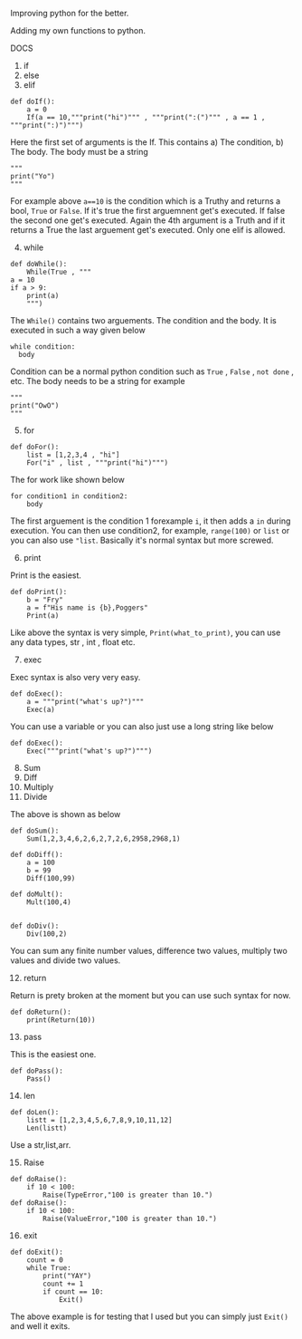 Improving python for the better.

Adding my own functions to python.

DOCS 

1) if
2) else
3) elif

```
def doIf():
    a = 0
    If(a == 10,"""print("hi")""" , """print(":(")""" , a == 1 , """print(":)")""")
```

Here the first set of arguments is the If. This contains 
a) The condition,
b) The body.
The body must be a string
```
"""
print("Yo")
"""
```
For example above ```a==10``` is the condition which is a Truthy and returns a bool, ```True``` or ```False```. If it's true the first arguemnent get's executed.
If false the second one get's executed. Again the 4th argument is a Truth and if it returns a True the last arguement get's executed. Only one elif is allowed.


4) while

```
def doWhile():
    While(True , """
a = 10
if a > 9:
    print(a)
    """)
```

The ```While()``` contains two arguements. The condition and the body. It is executed in such a way given below

```
while condition:
  body
```

Condition can be a normal python condition such as ```True``` , ```False``` , ```not done``` , etc. The body needs to be a string for example
```
"""
print("OwO")
"""
```

5) for

```
def doFor():
    list = [1,2,3,4 , "hi"]
    For("i" , list , """print("hi")""")
```

The for work like shown below

```
for condition1 in condition2:
    body
```

The first arguement is the condition 1 forexample ```i```, it then adds a ```in```  during execution. You can then use condition2, for example, ```range(100)``` or ```list``` or you can also use ```"list```. Basically it's normal syntax but more screwed.

6) print

Print is the easiest.

```
def doPrint():
    b = "Fry"
    a = f"His name is {b},Poggers"
    Print(a)
```

Like above the syntax is very simple, ```Print(what_to_print)```, you can use any data types, str , int , float etc.

7) exec

Exec syntax is also very very easy.

```
def doExec():
    a = """print("what's up?")"""
    Exec(a)

```

You can use a variable or you can also just use a long string like below
```
def doExec():
    Exec("""print("what's up?")""")
```

8) Sum
9) Diff
10) Multiply
11) Divide

The above is shown as below

```
def doSum():
    Sum(1,2,3,4,6,2,6,2,7,2,6,2958,2968,1)

def doDiff():
    a = 100
    b = 99
    Diff(100,99)

def doMult():
    Mult(100,4)


def doDiv():
    Div(100,2)
```

You can sum any finite number values, difference two values, multiply two values and divide two values.

12) return

Return is prety broken at the moment but you can use such syntax for now.

```
def doReturn():
    print(Return(10))
```

13) pass

This is the easiest one.

```
def doPass():
    Pass()
```
14) len

```
def doLen():
    listt = [1,2,3,4,5,6,7,8,9,10,11,12]
    Len(listt)
```
Use a str,list,arr.

15) Raise

```
def doRaise():
    if 10 < 100:
        Raise(TypeError,"100 is greater than 10.")
def doRaise():
    if 10 < 100:
        Raise(ValueError,"100 is greater than 10.")
```

16) exit

```
def doExit():
    count = 0
    while True:
        print("YAY")
        count += 1
        if count == 10:
            Exit()
```

The above example is for testing that I used but you can simply just ```Exit()``` and well it exits.